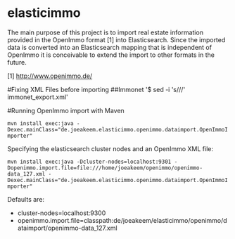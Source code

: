 elasticimmo
===========

The main purpose of this project is to import real estate information provided in the OpenImmo format [1] into Elasticsearch. Since the imported data is converted into an Elasticsearch mapping that is independent of OpenImmo it is conceivable to extend the import to other formats in the future.

[1] http://www.openimmo.de/

#Fixing XML Files before importing
##Immonet
'$ sed -i 's/<openimmo xmlns="http:\/\/www.openimmo.de">/<openimmo>/' immonet_export.xml'

#Running OpenImmo import with Maven

`mvn install exec:java -Dexec.mainClass="de.joeakeem.elasticimmo.openimmo.dataimport.OpenImmoImporter"`

Specifying the elasticsearch cluster nodes and an OpenImmo XML file:

`mvn install exec:java -Dcluster-nodes=localhost:9301 -Dopenimmo.import.file=file:///home/joeakeem/openimmo/openimmo-data_127.xml -Dexec.mainClass="de.joeakeem.elasticimmo.openimmo.dataimport.OpenImmoImporter"`

Defaults are:
* cluster-nodes=localhost:9300
* openimmo.import.file=classpath:de/joeakeem/elasticimmo/openimmo/dataimport/openimmo-data_127.xml